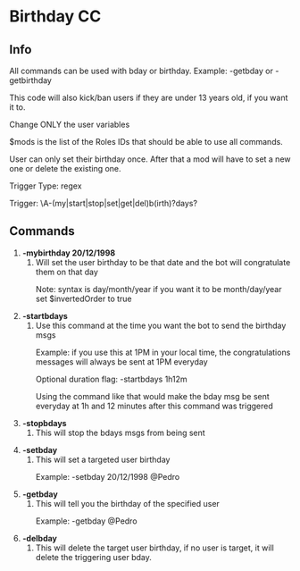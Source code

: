 # Birthday CC

## Info
All commands can be used with bday or birthday. Example: -getbday or -getbirthday<p>
This code will also kick/ban users if they are under 13 years old, if you want it to.<p>
Change ONLY the user variables<p>
$mods is the list of the Roles IDs that should be able to use all commands.<p>
User can only set their birthday once. After that a mod will have to set a new one or delete the existing one.<p>
Trigger Type: regex<p>
Trigger: \A-(my|start|stop|set|get|del)b(irth)?days?

## Commands
1. **-mybirthday 20/12/1998**
	1. Will set the user birthday to be that date and the bot will congratulate them on that day<p>
	Note: syntax is day/month/year if you want it to be month/day/year set $invertedOrder to true
1. **-startbdays**
	1. Use this command at the time you want the bot to send the birthday msgs<p>
	Example: if you use this at 1PM in your local time, the congratulations messages will always be sent at 1PM everyday<p>
	Optional duration flag: -startbdays 1h12m<p>
	Using the command like that would make the bday msg be sent everyday at 1h and 12 minutes after this command was triggered
1. **-stopbdays**
	1. This will stop the bdays msgs from being sent<p>
1. **-setbday**
	1. This will set a targeted user birthday<p>
	Example: -setbday 20/12/1998 @Pedro
1. **-getbday**
	1. This will tell you the birthday of the specified user<p>
	Example: -getbday @Pedro
1. **-delbday**
	1. This will delete the target user birthday, if no user is target, it will delete the triggering user bday.
